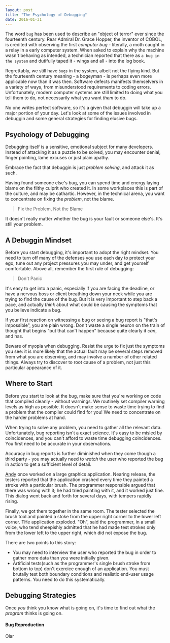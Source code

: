 ```yaml
---
layout: post
title: "The Psychology of Debugging"
date: 2016-01-31
---
```


The word `bug` has been used to describe an "object of terror" ever since the fourteenth century. Rear Admiral Dr. Grace Hopper, the inventor of COBOL, is credited with observing the first _computer bug_ - literally, a moth caught in a relay in a early computer system. When asked to explain why the machine wasn't behaving as intended, a technician reported that there as `a bug in the system` and dutifully taped it - wings and all - into the log book.

Regrettably, we still have `bugs` in the system, albeit not the flying kind. But the fourteenth century meaning - a bogeyman - is perhaps even more applicable now than it was then. Software defects manifests themselvers in a variety of ways, from misunderstood requirements to coding errors. Unfortunately, modern computer systems are still limited to doing what you tell them to do, not necessarily what you want _them_ to do.

No one writes perfect software, so it's a given that debuggin will take up a major portion of your day. Let's look at some of the issues involved in debuggin and some general strategies for finding elusive bugs.

## Psychology of Debugging

Debugging itself is a sensitive, emotional subject for many developers. Instead of attacking it as a puzzle to be solved, you may encounter denial, finger pointing, lame excuses or just plain apathy.

Embrace the fact that debuggin is just _problem solving_, and attack it as such.

Having found someone else's bug, you can spend time and energy laying blame on the filthy culprit who created it. In some workplaces this is part of the culture, and may be cathartic. However, in the technical arena, you want to concentrate on fixing the _problem_, not the blame.

> Fix the Problem, Not the Blame

It doesn't really matter whether the bug is your fault or someone else's. It's still your problem.

## A Debuggin Mindset

Before you start debugging, it's important to adopt the right mindset. You need to turn off many of the defenses you use each day to protect your ego, tune out any project pressures you may under, and get yourself comfortable. Above all, remember the first rule of debugging:

> Don't Panic

It's easy to get into a panic, especially if you are facing the deadline, or have a nervous boss or client breathing down your neck while you are trying to find the cause of the bug. But it is very important to step back a pace, and actually _think_ about what could be causing the symptoms that you believe indicate a bug.

If your first reaction on witnessing a bug or seeing a bug report is "that's impossible", you are plain wrong. Don't waste a single neuron on the train of thought that begins "but that can't happen" because quite clearly it _can_, and has.

Beware of myopia when debugging. Resist the urge to fix just the symptoms you see: it is more likely that the actual fault may be several steps removed from what you are observing, and may involve a number of other related things. Always try to discover to root cause of a problem, not just this particular appearance of it.

## Where to Start

Before you start to look at the bug, make sure that you're working  on code that compiled cleanly - without warnings. We routinely set compiler warning levels as high as possible. It doesn't make sense to waste time trying to find a problem that the compiler could find for you! We need to concentrate on the harder problems at hand.

When trying to solve any problem, you need to gather all the relevant data. Unfortunately, bug reporting isn't a exact science. It's easy to be misled by coincidences, and you can't afford to waste time debugging coincidences. You first need to be accurate in your observations.

Accuracy in bug reports is further diminished when they come though a third party - you may actually need to _watch_ the user who reported the bug in action to get a sufficient level of detail.

<abbr title="The writer of the Pragmatic Programmer book">Andy</abbr> once worked on a large graphics application. Nearing release, the testers reported that the application crashed every time they painted a stroke with a particular brush. The programmer responsible argued that there was wrong with it; he had tried painting with it, and it worked just fine. This dialog went back and forth for several days, with tempers rapidly rising.

Finally, we got them together in the same room. The tester selected the brush tool and painted a stoke from the upper right corner to the lower left corner. THe application exploded. "Oh", said the programmer, in a small voice, who tend sheepishly admitted that he had made test strokes only from the lower left to the upper right, which did not expose the bug.

There are two points to this story:

- You may need to interview the user who reported the bug in order to gather more data than you were initially given.
- Artificial tests(such as the programmer's single brush stroke from bottom to top) don't exercice enough of an application. You must brutally test both boundary conditions and realistic end-user usage patterns. You need to do this systematically.

## Debugging Strategies

Once _you_ think you know what is going on, it's time to find out what the _program_ thinks is going on.

#### Bug Reproduction

Olar